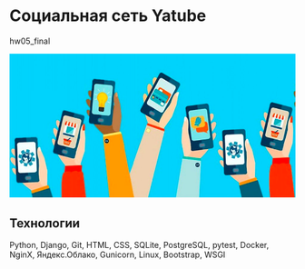 # Социальная сеть Yatube
hw05_final

 <img src="img_5.png" style="height: 190pt">

## Технологии 
Python, Django, Git, HTML, CSS, SQLite, PostgreSQL, pytest, Docker, NginX, Яндекс.Облако, Gunicorn, Linux, Bootstrap, WSGI

